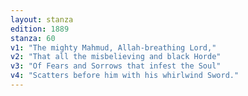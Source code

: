 ```yaml
---
layout: stanza
edition: 1889
stanza: 60
v1: "The mighty Mahmud, Allah-breathing Lord,"
v2: "That all the misbelieving and black Horde"
v3: "Of Fears and Sorrows that infest the Soul"
v4: "Scatters before him with his whirlwind Sword."
---
```

